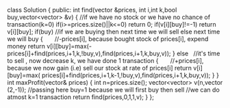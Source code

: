 class Solution {
public:
int find(vector<int> &prices, int i,int k,bool buy,vector<vector<int>> &v)
{
//if we have no stock or we have no chance of transaction(k=0)
if(i>=prices.size()||k<=0) return 0;
if(v[i][buy]!=-1) return v[i][buy];
if(buy)  //if we are buying then next time we will sell else next time we will buy
{        //-prices[i], because bought stock of prices[i], expend money
return v[i][buy]=max(-prices[i]+find(prices,i+1,k,!buy,v),find(prices,i+1,k,buy,v));
}
else    //it's time to sell , now decrease k, we have done 1 transaction
{       //+prices[i], because we now gain (i.e) sell our stock at rate of prices[i]
return v[i][buy]=max( prices[i]+find(prices,i+1,k-1,!buy,v),find(prices,i+1,k,buy,v));
}
}
int maxProfit(vector<int>& prices) {
int n=prices.size();
vector<vector<int>> v(n,vector<int> (2,-1));
//passing here buy=1 because we will first buy then sell
//we can do atmost k=1 transaction
return find(prices,0,1,1,v);
}
};